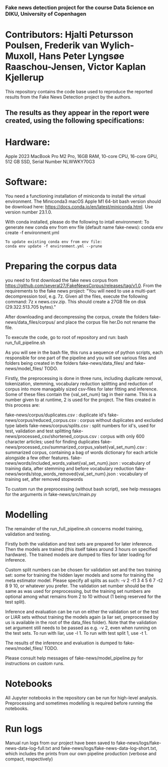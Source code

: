 ### Fake news detection project for the course Data Science on DIKU, University of Copenhagen
# Contributors: Hjalti Petursson Poulsen, Frederik van Wylich-Muxoll, Hans Peter Lyngsøe Raaschou-Jensen, Victor Kaplan Kjellerup

This repository contains the code base used to reproduce the reported results from the Fake News Detection project by the authors.

## The results as they appear in the report were created, using the following specifications:
# Hardware:
Apple 2023 MacBook Pro M2 Pro, 16GB RAM, 10-core CPU, 16-core GPU, 512 GB SSD, Serial Number NLWWKY70G3
# Software:
You need a functioning installation of miniconda to install the virtual environment. The Miniconda3 macOS Apple M1 64-bit bash version should be download here: https://docs.conda.io/en/latest/miniconda.html. Use version number 23.1.0.

With conda installed, please do the following to intall environment:
    To generate new conda env from env file (default name fake-news):
    conda env create -f environment.yml

    To update existing conda env from env file:
    conda env update -f environment.yml --prune

# Preparing the corpus data
you need to first download the fake news corpus from https://github.com/several27/FakeNewsCorpus/releases/tag/v1.0. From the requirements to the fake news project: "You will need to use a multi-part decompression tool, e.g. 7z. Given all the files, execute the following command: 7z x news.csv.zip. This should create a 27GB file on disk (29.322.513.705 bytes)."

After downloading and decompressing the corpus, create the folders fake-news/data_files/corpus/ and place the corpus file her.Do not rename the file.

To execute the code, go to root of repository and run:
bash run_full_pipeline.sh

As you will see in the bash file, this runs a sequence of python scripts, each responsible for one part of the pipeline and you will see various files and folders being created in the folders fake-news/data_files/ and fake-news/model_files/ TODO.

Firstly, the preprocessing is done in three runs, including duplicate removal, tokenization, stemming, vocabulary reduction splitting and reduction of corpus into more managably sized csv-files for later fitting and inference. Some of these files contain the {val_set_num} tag in their name. This is a number given to at runtime, 2 is used for the project. The files created in this process are:

fake-news/corpus/duplicates.csv :
    duplicate id's
fake-news/corpus/reduced_corpus.csv :
    corpus without duplicates and excluded type labels
fake-news/corpus/splits.csv :
    split numbers for id's, used for test, validation and test splitting
fake-news/processed_csv/shortened_corpus.csv :
    corpus with only 600 character articles; used for finding duplicates
fake-news/processed_csv/summarized_corpus_valset{val_set_num}.csv :
    summarized corpus, containing a bag of words dictionary for each article alongside a few other features.
fake-news/words/included_words_valset{val_set_num}.json :
    vocabulary of training data, after stemming and before vocabulary reduction
fake-news/words/stop_words_removed{val_set_num}.json :
    vocabulary of training set, after removed stopwords

To custom run the preprocessing (without bash script), see help messages for the arguments in fake-news/src/main.py

# Modelling
The remainder of the run_full_pipeline.sh concerns model training, validation and testing.

Firstly both the validation and test sets are prepared for later inference. Then the models are trained (this itself takes around 3 hours on specified hardware). The trained models are dumped to files for later loading for inference.

Custom split numbers can be chosen for validation set and the two training set: some for training the hidden layer models and some for training the meta estimator model. Please specify all splits as such: -v 2 -t1 3 4 5 6 7 -t2 8 9 10, or whatever you prefer. The validation set number should be the same as was used for preprocessing, but the training set numbers are optional among what remains from 2 to 10 without (1 being reserved for the test split).

Inference and evaluation can be run on either the validation set or the test or LIAR sets without training the models again (a liar set, preprocessed by us is available in the root of the data_files folder). Note that the validation set argument still needs to be passed as e.g. -v 2, even when running on the test sets. To run with liar, use -l 1. To run with test split 1, use -t 1.

The results of the inference and evaluation is dumped to fake-news/model_files/ TODO.

Please consult help messages of fake-news/model_pipeline.py for instructions on custom runs.

# Notebooks
All Jupyter notebooks in the repository can be run for high-level analysis. Preprocessing and sometimes modelling is required before running the notebooks.

# Run logs
Manual run logs from our project have been saved to fake-news/logs/fake-news-data-log-full.txt and fake-news/logs/fake-news-data-log-short.txt, which includes the prints from our own pipeline production (verbose and compact, respectively)
